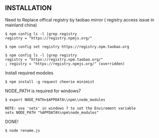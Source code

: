 
INSTALLATION
-------------

Need to Replace offical registry by taobao mirror ( registry access issue in mainland china)

~~~~
$ npm config ls -l |grep registry
registry = "https://registry.npmjs.org/"

$ npm config set registry https://registry.npm.taobao.org

$ npm config ls -l |grep registry
registry = "https://registry.npm.taobao.org/"
; registry = "https://registry.npmjs.org/" (overridden)

~~~~


Install required modoles

    $ npm install -g request cheerio minimist

NODE_PATH is required for windows7 

    $ export NODE_PATH=$APPDATA\\npm\\node_modules

    NOTE: use 'setx' in windows 7 to set the Enviroment variable 
    setx NODE_PATH "%APPDATA%\npm\node_modules"

DONE!

    $ node rename.js









































































